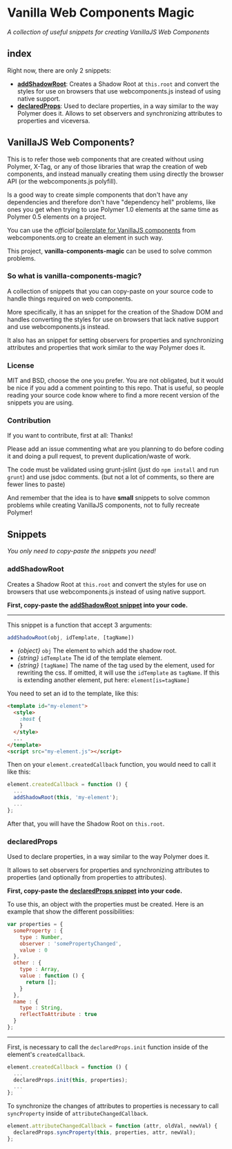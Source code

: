 # Vanilla Web Components Magic
_A collection of useful snippets for creating VanillaJS Web Components_

## index

Right now, there are only 2 snippets:

- [**addShadowRoot**](#addshadowroot): Creates a Shadow Root at `this.root` and convert the styles for use on browsers that use webcomponents.js instead of using native support.
- [**declaredProps**](#declaredprops): Used to declare properties, in a way similar to the way Polymer does it. Allows to set observers and synchronizing attributes to properties and viceversa.

## VanillaJS Web Components?

This is to refer those web components that are created without using Polymer, X-Tag, or any of those libraries that wrap the creation of web components, and instead manually creating them using directly the browser API (or the webcomponents.js polyfill).

Is a good way to create simple components that don't have any dependencies and therefore don't have "dependency hell" problems, like ones you get when trying to use Polymer 1.0 elements at the same time as Polymer 0.5 elements on a project.

You can use the *official* [boilerplate for VanillaJS components](https://github.com/webcomponents/element-boilerplate) from webcomponents.org to create an element in such way.

This project, **vanilla-components-magic** can be used to solve common problems.

### So what is vanilla-components-magic?

A collection of snippets that you can copy-paste on your source code to handle things required on web components.

More specifically, it has an snippet for the creation of the Shadow DOM and handles converting the styles for use on browsers that lack native support and use webcomponents.js instead.

It also has an snippet for setting observers for properties and synchronizing attributes and properties that work similar to the way Polymer does it.

### License

MIT and BSD, choose the one you prefer. You are not obligated, but it would be nice if you add a comment pointing to this repo. That is useful, so people reading your source code know where to find a more recent version of the snippets you are using.

### Contribution

If you want to contribute, first at all: Thanks!

Please add an issue commenting what are you planning to do before coding it and doing a pull request, to prevent duplication/waste of work.

The code must be validated using grunt-jslint (just do `npm install` and run `grunt`) and use jsdoc comments. (but not a lot of comments, so there are fewer lines to paste)

And remember that the idea is to have **small** snippets to solve common problems while creating VanillaJS components, not to fully recreate Polymer!

## Snippets

*You only need to copy-paste the snippets you need!*

### addShadowRoot

Creates a Shadow Root at `this.root` and convert the styles for use on browsers that use webcomponents.js instead of using native support.

**First, copy-paste the [addShadowRoot snippet](magic/addShadowRoot.js) into your code.**

------------------------------------------------------------------------------------------------------------------------------------------------

This snippet is a function that accept 3 arguments:

```javascript
addShadowRoot(obj, idTemplate, [tagName])
```

 - _{object}_ `obj` The element to which add the shadow root.
 - _{string}_ `idTemplate` The id of the template element.
 - _{string}_ `[tagName]` The name of the tag used by the element, used for rewriting the css. If omitted, it will use the `idTemplate` as `tagName`. If this is extending another element, put here: `element[is=tagName]`

You need to set an id to the template, like this:

```html
<template id="my-element">
  <style>
    :host {
    }
  </style>
  ...
</template>
<script src="my-element.js"></script>
```

Then on your `element.createdCallback` function, you would need to call it like this:

```javascript
element.createdCallback = function () {
  ...
  addShadowRoot(this, 'my-element');
  ...
};
```

After that, you will have the Shadow Root on `this.root`.

### declaredProps

Used to declare properties, in a way similar to the way Polymer does it.

It allows to set observers for properties and synchronizing attributes to properties (and optionally from properties to attributes).

**First, copy-paste the [declaredProps snippet](magic/declaredProps.js) into your code.**

To use this, an object with the properties must be created. Here is an example that show the different possibilities:

```javascript
var properties = {
  someProperty : {
    type : Number,
    observer : 'somePropertyChanged',
    value : 0
  },
  other : {
    type : Array,
    value : function () {
      return [];
    }
  },
  name : {
    type : String,
    reflectToAttribute : true
  }
};
```

------------------------------------------------------------------------------------------------------------------------------------------------

First, is necessary to call the `declaredProps.init` function inside of the element's `createdCallback`.

```javascript
element.createdCallback = function () {
  ...
  declaredProps.init(this, properties);
  ...
};
```

To synchronize the changes of attributes to properties is necessary to call `syncProperty` inside of `attributeChangedCallback`.

```javascript
element.attributeChangedCallback = function (attr, oldVal, newVal) {
  declaredProps.syncProperty(this, properties, attr, newVal);
};
```

